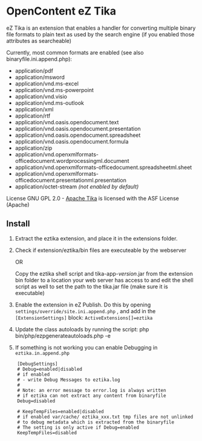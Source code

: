 # OpenContent eZ Tika

eZ Tika is an extension that enables a handler for converting multiple binary file formats to plain text as used by the search engine (if you enabled those attributes as searcheable)

Currently, most common formats are enabled (see also binaryfile.ini.append.php):

 - application/pdf
 - application/msword
 - application/vnd.ms-excel
 - application/vnd.ms-powerpoint
 - application/vnd.visio
 - application/vnd.ms-outlook
 - application/xml
 - application/rtf
 - application/vnd.oasis.opendocument.text
 - application/vnd.oasis.opendocument.presentation
 - application/vnd.oasis.opendocument.spreadsheet
 - application/vnd.oasis.opendocument.formula
 - application/zip
 - application/vnd.openxmlformats-officedocument.wordprocessingml.document
 - application/vnd.openxmlformats-officedocument.spreadsheetml.sheet
 - application/vnd.openxmlformats-officedocument.presentationml.presentation
 - application/octet-stream *(not enabled by default)*

License GNU GPL 2.0 - [Apache Tika](https://tika.apache.org/) is licensed with the ASF License (Apache)

## Install

1. Extract the eztika extension, and place it in the extensions folder.

2. Check if extension/eztika/bin files are executeable by the webserver

   OR

   Copy the eztika shell script and tika-app-*version*.jar from the extension bin folder to a
   location your web server has access to and edit the shell script
   as well to set the path to the tika.jar file (make sure it is executable)

3. Enable the extension in eZ Publish. Do this by opening `settings/override/site.ini.append.php` ,
   and add in the `[ExtensionSettings]` block:
   `ActiveExtensions[]=eztika`

4. Update the class autoloads by running the script: php bin/php/ezpgenerateautoloads.php -e

5. If something is not working you can enable Debugging in `eztika.in.append.php`
```
    [DebugSettings]
    # Debug=enabled|disabled
    # if enabled
    # - write Debug Messages to eztika.log
    #
    # Note: an error message to error.log is always written
    # if eztika can not extract any content from binaryfile
    Debug=disabled

    # KeepTempFiles=enabled|disabled
    # if enabled var/cache/ eztika_xxx.txt tmp files are not unlinked
    # to debug metadata which is extracted from the binaryfile
    # The setting is only active if Debug=enabled
    KeepTempFiles=disabled
```    